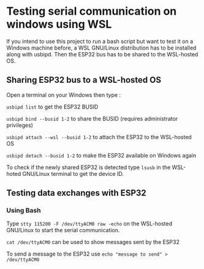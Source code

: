 # Testing serial communication on windows using WSL

If you intend to use this project to run a bash script but want to test it on a Windows machine before, a WSL GNU/Linux distribution has to be installed along with usbipd.
Then the ESP32 bus has to be shared to the WSL-hosted OS.


## Sharing ESP32 bus to a WSL-hosted OS 

Open a terminal on your Windows then type :

`usbipd list` to get the ESP32 BUSID

`usbipd bind --busid 1-2` to share the BUSID (requires administrator privileges)

`usbipd attach --wsl --busid 1-2` to attach the ESP32 to the WSL-hosted OS

`usbipd detach --busid 1-2` to make the ESP32 available on Windows again

To check if the newly shared ESP32 is detected type `lsusb` in the WSL-hoted GNU/Linux terminal to get the device ID.


## Testing data exchanges with ESP32

### Using Bash

Type `stty 115200 -F /dev/ttyACM0 raw -echo` on the WSL-hosted GNU/Linux to start the serial communication.

`cat /dev/ttyACM0` can be used to show messages sent by the ESP32

To send a message to the ESP32 use `echo "message to send" > /dev/ttyACM0`

